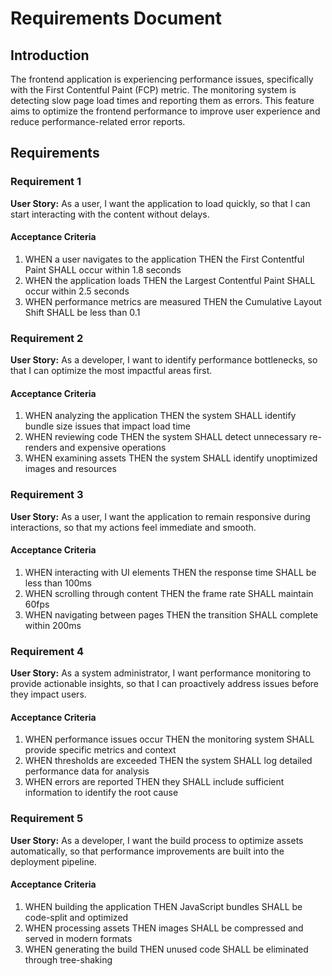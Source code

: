 # Requirements Document

## Introduction

The frontend application is experiencing performance issues, specifically with the First Contentful Paint (FCP) metric. The monitoring system is detecting slow page load times and reporting them as errors. This feature aims to optimize the frontend performance to improve user experience and reduce performance-related error reports.

## Requirements

### Requirement 1

**User Story:** As a user, I want the application to load quickly, so that I can start interacting with the content without delays.

#### Acceptance Criteria

1. WHEN a user navigates to the application THEN the First Contentful Paint SHALL occur within 1.8 seconds
2. WHEN the application loads THEN the Largest Contentful Paint SHALL occur within 2.5 seconds
3. WHEN performance metrics are measured THEN the Cumulative Layout Shift SHALL be less than 0.1

### Requirement 2

**User Story:** As a developer, I want to identify performance bottlenecks, so that I can optimize the most impactful areas first.

#### Acceptance Criteria

1. WHEN analyzing the application THEN the system SHALL identify bundle size issues that impact load time
2. WHEN reviewing code THEN the system SHALL detect unnecessary re-renders and expensive operations
3. WHEN examining assets THEN the system SHALL identify unoptimized images and resources

### Requirement 3

**User Story:** As a user, I want the application to remain responsive during interactions, so that my actions feel immediate and smooth.

#### Acceptance Criteria

1. WHEN interacting with UI elements THEN the response time SHALL be less than 100ms
2. WHEN scrolling through content THEN the frame rate SHALL maintain 60fps
3. WHEN navigating between pages THEN the transition SHALL complete within 200ms

### Requirement 4

**User Story:** As a system administrator, I want performance monitoring to provide actionable insights, so that I can proactively address issues before they impact users.

#### Acceptance Criteria

1. WHEN performance issues occur THEN the monitoring system SHALL provide specific metrics and context
2. WHEN thresholds are exceeded THEN the system SHALL log detailed performance data for analysis
3. WHEN errors are reported THEN they SHALL include sufficient information to identify the root cause

### Requirement 5

**User Story:** As a developer, I want the build process to optimize assets automatically, so that performance improvements are built into the deployment pipeline.

#### Acceptance Criteria

1. WHEN building the application THEN JavaScript bundles SHALL be code-split and optimized
2. WHEN processing assets THEN images SHALL be compressed and served in modern formats
3. WHEN generating the build THEN unused code SHALL be eliminated through tree-shaking